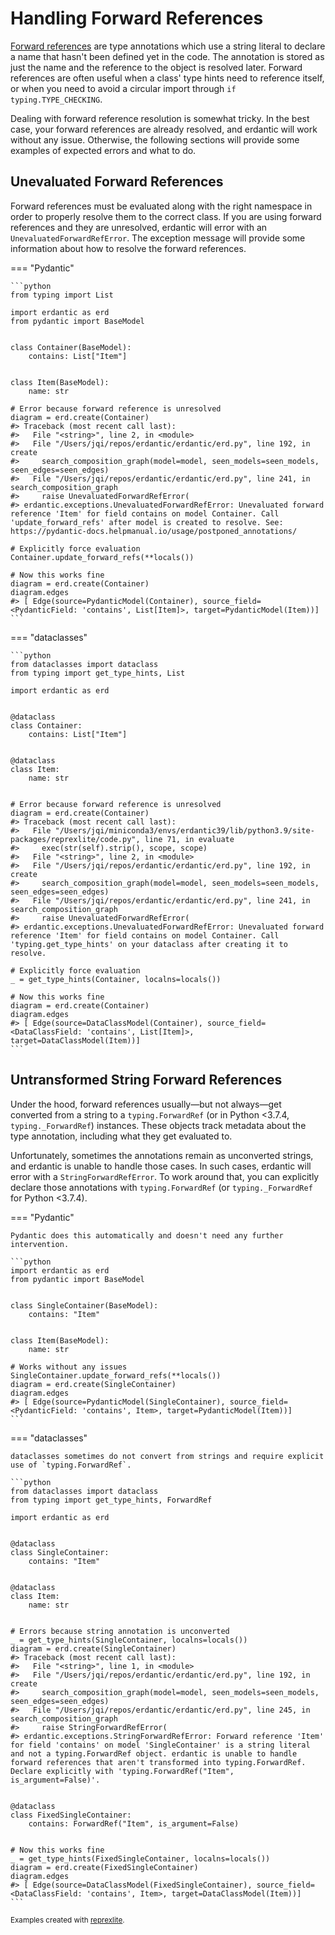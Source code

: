 # Handling Forward References

[Forward references](https://www.python.org/dev/peps/pep-0484/#forward-references) are type annotations which use a string literal to declare a name that hasn't been defined yet in the code. The annotation is stored as just the name and the reference to the object is resolved later. Forward references are often useful when a class' type hints need to reference itself, or when you need to avoid a circular import through `if typing.TYPE_CHECKING`.

Dealing with forward reference resolution is somewhat tricky. In the best case, your forward references are already resolved, and erdantic will work without any issue. Otherwise, the following sections will provide some examples of expected errors and what to do.

## Unevaluated Forward References

Forward references must be evaluated along with the right namespace in order to properly resolve them to the correct class. If you are using forward references and they are unresolved, erdantic will error with an `UnevaluatedForwardRefError`. The exception message will provide some information about how to resolve the forward references.

=== "Pydantic"

    ```python
    from typing import List

    import erdantic as erd
    from pydantic import BaseModel


    class Container(BaseModel):
        contains: List["Item"]


    class Item(BaseModel):
        name: str

    # Error because forward reference is unresolved
    diagram = erd.create(Container)
    #> Traceback (most recent call last):
    #>   File "<string>", line 2, in <module>
    #>   File "/Users/jqi/repos/erdantic/erdantic/erd.py", line 192, in create
    #>     search_composition_graph(model=model, seen_models=seen_models, seen_edges=seen_edges)
    #>   File "/Users/jqi/repos/erdantic/erdantic/erd.py", line 241, in search_composition_graph
    #>     raise UnevaluatedForwardRefError(
    #> erdantic.exceptions.UnevaluatedForwardRefError: Unevaluated forward reference 'Item' for field contains on model Container. Call 'update_forward_refs' after model is created to resolve. See: https://pydantic-docs.helpmanual.io/usage/postponed_annotations/

    # Explicitly force evaluation
    Container.update_forward_refs(**locals())

    # Now this works fine
    diagram = erd.create(Container)
    diagram.edges
    #> [ Edge(source=PydanticModel(Container), source_field=<PydanticField: 'contains', List[Item]>, target=PydanticModel(Item))]
    ```

=== "dataclasses"

    ```python
    from dataclasses import dataclass
    from typing import get_type_hints, List

    import erdantic as erd


    @dataclass
    class Container:
        contains: List["Item"]


    @dataclass
    class Item:
        name: str


    # Error because forward reference is unresolved
    diagram = erd.create(Container)
    #> Traceback (most recent call last):
    #>   File "/Users/jqi/miniconda3/envs/erdantic39/lib/python3.9/site-packages/reprexlite/code.py", line 71, in evaluate
    #>     exec(str(self).strip(), scope, scope)
    #>   File "<string>", line 2, in <module>
    #>   File "/Users/jqi/repos/erdantic/erdantic/erd.py", line 192, in create
    #>     search_composition_graph(model=model, seen_models=seen_models, seen_edges=seen_edges)
    #>   File "/Users/jqi/repos/erdantic/erdantic/erd.py", line 241, in search_composition_graph
    #>     raise UnevaluatedForwardRefError(
    #> erdantic.exceptions.UnevaluatedForwardRefError: Unevaluated forward reference 'Item' for field contains on model Container. Call 'typing.get_type_hints' on your dataclass after creating it to resolve.

    # Explicitly force evaluation
    _ = get_type_hints(Container, localns=locals())

    # Now this works fine
    diagram = erd.create(Container)
    diagram.edges
    #> [ Edge(source=DataClassModel(Container), source_field=<DataClassField: 'contains', List[Item]>, target=DataClassModel(Item))]
    ```


## Untransformed String Forward References

Under the hood, forward references usually—but not always—get converted from a string to a `typing.ForwardRef` (or in Python <3.7.4, `typing._ForwardRef`) instances. These objects track metadata about the type annotation, including what they get evaluated to.

Unfortunately, sometimes the annotations remain as unconverted strings, and erdantic is unable to handle those cases. In such cases, erdantic will error with a `StringForwardRefError`. To work around that, you can explicitly declare those annotations with `typing.ForwardRef` (or `typing._ForwardRef` for Python <3.7.4).

=== "Pydantic"

    Pydantic does this automatically and doesn't need any further intervention.

    ```python
    import erdantic as erd
    from pydantic import BaseModel


    class SingleContainer(BaseModel):
        contains: "Item"


    class Item(BaseModel):
        name: str

    # Works without any issues
    SingleContainer.update_forward_refs(**locals())
    diagram = erd.create(SingleContainer)
    diagram.edges
    #> [ Edge(source=PydanticModel(SingleContainer), source_field=<PydanticField: 'contains', Item>, target=PydanticModel(Item))]
    ```

=== "dataclasses"

    dataclasses sometimes do not convert from strings and require explicit use of `typing.ForwardRef`.

    ```python
    from dataclasses import dataclass
    from typing import get_type_hints, ForwardRef

    import erdantic as erd


    @dataclass
    class SingleContainer:
        contains: "Item"


    @dataclass
    class Item:
        name: str


    # Errors because string annotation is unconverted
    _ = get_type_hints(SingleContainer, localns=locals())
    diagram = erd.create(SingleContainer)
    #> Traceback (most recent call last):
    #>   File "<string>", line 1, in <module>
    #>   File "/Users/jqi/repos/erdantic/erdantic/erd.py", line 192, in create
    #>     search_composition_graph(model=model, seen_models=seen_models, seen_edges=seen_edges)
    #>   File "/Users/jqi/repos/erdantic/erdantic/erd.py", line 245, in search_composition_graph
    #>     raise StringForwardRefError(
    #> erdantic.exceptions.StringForwardRefError: Forward reference 'Item' for field 'contains' on model 'SingleContainer' is a string literal and not a typing.ForwardRef object. erdantic is unable to handle forward references that aren't transformed into typing.ForwardRef. Declare explicitly with 'typing.ForwardRef("Item", is_argument=False)'.


    @dataclass
    class FixedSingleContainer:
        contains: ForwardRef("Item", is_argument=False)


    # Now this works fine
    _ = get_type_hints(FixedSingleContainer, localns=locals())
    diagram = erd.create(FixedSingleContainer)
    diagram.edges
    #> [ Edge(source=DataClassModel(FixedSingleContainer), source_field=<DataClassField: 'contains', Item>, target=DataClassModel(Item))]
    ```

<sup>Examples created with [reprexlite](https://github.com/jayqi/reprexlite).</sup>
